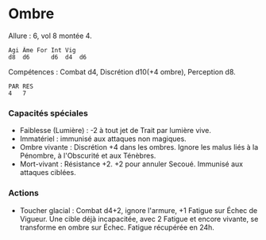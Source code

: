 # Ombre

Allure : 6, vol 8 montée 4.

	Agi	Âme	For	Int	Vig
	d8	d6  	d6	d4	d6

Compétences : Combat d4, Discrétion d10(+4 ombre), Perception d8.

	PAR	RES
	4	7

### Capacités spéciales
- Faiblesse (Lumière) : -2 à tout jet de Trait par lumière vive.
- Immatériel : immunisé aux attaques non magiques.
- Ombre vivante : Discrétion +4 dans les ombres. Ignore les malus liés à la Pénombre, à l'Obscurité et aux Ténèbres.
- Mort-vivant : Résistance +2. +2 pour annuler Secoué. Immunisé aux attaques ciblées.

### Actions
- Toucher glacial : Combat d4+2, ignore l'armure, +1 Fatigue sur Échec de Vigueur. Une cible déjà incapacitée, avec 2 Fatigue et encore vivante, se transforme en ombre sur Échec. Fatigue récupérée en 24h.
